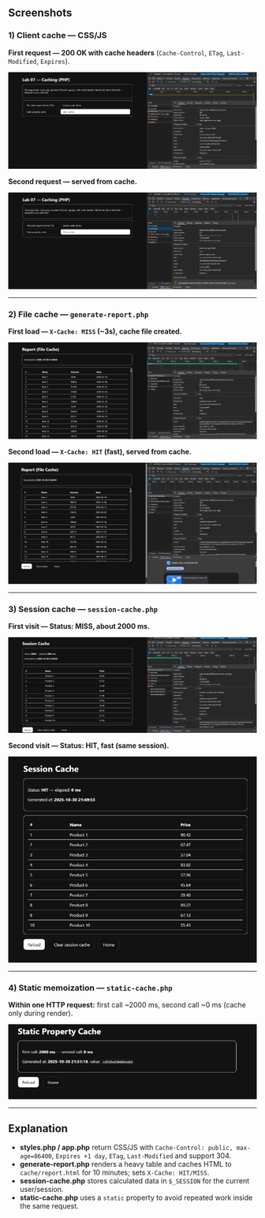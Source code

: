 ## Screenshots

### 1) Client cache — CSS/JS

**First request — 200 OK with cache headers** (`Cache-Control`, `ETag`, `Last-Modified`, `Expires`).

![Client cache 200 OK](report/01.png)

**Second request — served from cache.**

![Client cache cached/304](report/02.png)

---

### 2) File cache — `generate-report.php`

**First load — `X-Cache: MISS` (~3s), cache file created.**

![File cache MISS](report/03-file-cache.png)

**Second load — `X-Cache: HIT` (fast), served from cache.**

![File cache HIT](report/04-file-cache.png)

---

### 3) Session cache — `session-cache.php`

**First visit — Status: MISS, about 2000 ms.**

![Session cache MISS](report/05-session-cache.png)

**Second visit — Status: HIT, fast (same session).**

![Session cache HIT](report/06-session-cache.png)

---

### 4) Static memoization — `static-cache.php`

**Within one HTTP request:** first call ~2000 ms, second call ~0 ms (cache only during render).

![Static memoization](report/07-static-cache.png)

---

## Explanation

* **styles.php / app.php** return CSS/JS with `Cache-Control: public, max-age=86400`, `Expires +1 day`, `ETag`, `Last-Modified` and support 304.
* **generate-report.php** renders a heavy table and caches HTML to `cache/report.html` for 10 minutes; sets `X-Cache: HIT/MISS`.
* **session-cache.php** stores calculated data in `$_SESSION` for the current user/session.
* **static-cache.php** uses a `static` property to avoid repeated work inside the same request.
